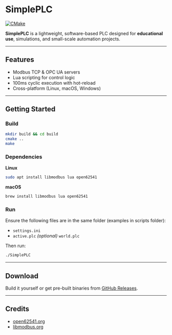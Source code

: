# SimplePLC

[![CMake](https://github.com/tommy-berg/SimplePLC/actions/workflows/cmake-multi-platform.yml/badge.svg?branch=main)](https://github.com/tommy-berg/SimplePLC/actions/workflows/cmake-multi-platform.yml)

**SimplePLC** is a lightweight, software-based PLC designed for **educational use**, simulations, and small-scale automation projects.

---

## Features

* Modbus TCP & OPC UA servers
* Lua scripting for control logic
* 100ms cyclic execution with hot-reload
* Cross-platform (Linux, macOS, Windows)

---

## Getting Started

### Build

```bash
mkdir build && cd build
cmake ..
make
```

### Dependencies

**Linux**

```bash
sudo apt install libmodbus lua open62541
```

**macOS**

```bash
brew install libmodbus lua open62541
```

### Run

Ensure the following files are in the same folder (examples in scripts folder):

* `settings.ini`
* `active.plc`
  *(optional)* `world.plc`

Then run:

```bash
./SimplePLC
```

---

## Download

Build it yourself or get pre-built binaries from [GitHub Releases](https://github.com/tommy-berg/SimplePLC/releases).

---

## Credits
* [open62541.org](https://www.open62541.org)
* [libmodbus.org](https://libmodbus.org)

